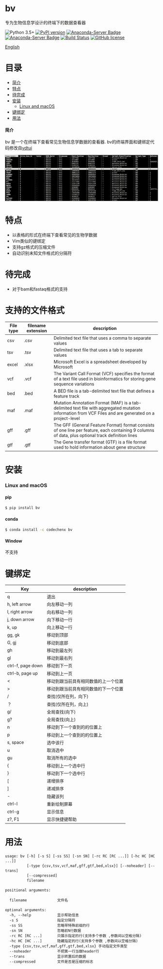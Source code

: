 # bv
专为生物信息学设计的终端下的数据查看器

![Python 3.5+](https://img.shields.io/badge/python-3.5+-blue.svg)
[![PyPI version](https://badge.fury.io/py/bv.svg)](https://badge.fury.io/py/bv)
[![Anaconda-Server Badge](https://anaconda.org/codechenx/bv/badges/version.svg)](https://anaconda.org/codechenx/bv)
[![Anaconda-Server Badge](https://anaconda.org/codechenx/bv/badges/platforms.svg)](https://anaconda.org/codechenx/bv)
[![Build Status](https://travis-ci.org/codechenx/bv.svg?branch=master)](https://travis-ci.org/codechenx/bv)
[![GitHub license](https://img.shields.io/github/license/codechenx/tv.svg)](https://github.com/codechenx/bv/blob/master/LICENSE)

[English](README.md)
# 目录

- [简介](#简介)
- [特点](#特点)
- [待完成](#待完成)
- [安装](#安装)
  - [Linux and macOS](#Linux-and-macOS)
- [键绑定](#键绑定)
- [用法](#用法)

#### 简介

bv 是一个在终端下查看常见生物信息学数据的查看器. bv的终端界面和键绑定代码修改自[vdtui](https://github.com/saulpw/visidata/blob/stable/visidata/vdtui.py)

 ![Screenshot](screenshots/example.png)



# 特点

- 以表格的形式在终端下查看常见的生物学数据
- Vim类似的键绑定
- 支持gz格式的压缩文件
- 自动识别未知文件格式的分隔符

# 待完成

- 对于bam和fastaq格式的支持


# 支持的文件格式

| File type | filename extension | description                                                  |
| --------- | ------------------ | ------------------------------------------------------------ |
| csv       | .csv               | Delimited text file that uses a comma to separate values     |
| tsv       | .tsv               | Delimited text file that uses a tab to separate values       |
| excel     | .xlsx              | Microsoft Excel is a spreadsheet developed by Microsoft       |
| vcf       | .vcf               | The Variant Call Format (VCF) specifies the format of a text file used in bioinformatics for storing gene sequence variations |
| bed       | .bed               | A BED file  is a tab-delimited text file that defines a feature track |
| maf       | .maf               | Mutation Annotation Format (MAF) is a tab-delimited text file with aggregated mutation information from VCF Files and are generated on a project-level |
| gff       | .gff               | The GFF (General Feature Format) format consists of one line per feature, each containing 9 columns of data, plus optional track definition lines |
| gtf       | .gtf               | The Gene transfer format (GTF) is a file format used to hold information about gene structure |


# 安装


### Linux and macOS

#### pip
```bash
$ pip install bv
```

#### conda
```bash
$ conda install -c codechenx bv 
```


#### Window
不支持

# 键绑定
| Key               | description                                                 |
| ----------------- | ----------------------------------------------------------- |
| q                 | 退出                                                      |
| h, left arrow     | 向左移动一列        |
| l, right arrow    | 向右移动一列           |
| j, down arrow     | 向下移动一行               |
| k, up             | 向上移动一行                 |
| gg, gk         | 移动到顶部                           |
| G, gj          | 移动到底部                     |
| gh | 移动到最左列 |
| gl | 移动到最右列 |
| ctrl-f, page down | 移动到下一页             |
| ctrl-b, page up | 移动到上一页                 |
| < | 移动到跟当前具有相同数值的上一个位置 |
| > | 移动到跟当前具有相同数值的下一个位置 |
| /                 | 查找(仅所在列，向下) |
| ？ | 查找(仅所在列，向上) |
| g/ | 全局查找(向下) |
| g? | 全局查找(向上) |
| n                 | 移动到下一个查到的的位置上 |
| p                 | 移动到上一个查到的的位置上 |
| s, space          | 选中该行                   |
| u                 | 取消选中       |
| gu | 取消所有的选中 |
| { | 移动到上一个选中行 |
| } | 移动到下一个选中行 |
| [ | 递增排序 |
| ] | 递减排序 |
| - | 隐藏该列 |
| ctrl-l | 重新绘制屏幕 |
| ctrl-g | 显示信息 |
| z?, F1 | 显示快捷键帮助 |

# 用法

```console
usage: bv [-h] [-s S] [-ss SS] [-sn SN] [-rc RC [RC ...]] [-hc HC [HC ...]]
          [-type {csv,tsv,vcf,maf,gff,gtf,bed,xlsx}] [--noheader] [--trans]
          [--compressed]
          filename

positional arguments:

  filename              文件名

optional arguments:
  -h, --help            显示帮助信息
  -s S                  指定分隔符
  -ss SS                忽略带特殊前缀的行
  -sn SN                忽略前N行数据
  -rc RC [RC ...]       只展示指定的行(支持多个参数 ,参数间以空格分隔)
  -hc HC [HC ...]       隐藏指定的行(支持多个参数 ,参数间以空格分隔)
  -type {csv,tsv,vcf,maf,gff,gtf,bed,xlsx} 手动指定文件类型
  --noheader            不把第一行当做header行
  --trans               显示转置后的数据
  --compressed          文件是否是压缩的标志
```

